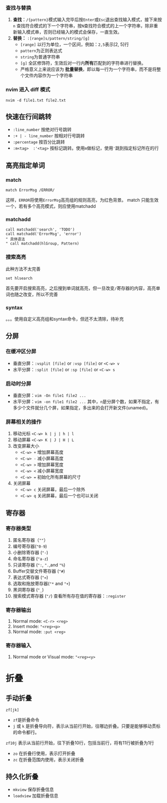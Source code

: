 ###  查找与替换
1. **查找**：`/{pattern}`模式输入完毕后按`Enter`或`Esc`退出查找输入模式，接下来按`n` 查找符合模式的下一个字符串，按`N`查找符合模式的上一个字符串，除非重新输入模式串，否则已经输入的模式会保存，一直生效。
2. **替换：** `:[range]s/pattern/string/[g]` 
	- `[range]` 以行为单位，一个区间，例如：`2,5`表示\[2, 5]行
	- `pattern`为正则表达式
	- `string`为普通字符串
	- `[g]` 全区修饰符，生效后对一行内**所有**匹配到的字符串进行替换。
	- 严格意义上来说应该为 **批量替换**，即以每一行为一个字符串，而不是将整个文件内容作为一个字符串

### nvim 进入 diff 模式
``` shell
nvim -d file1.txt file2.txt
```

## 快速在行间跳转
- `:line_number` 按绝对行号跳转
- `:+ | - line_number` 按相对行号跳转
- `:percentage` 按百分比跳转
- `:m<tag>  :'<tag>` 按标记跳转。使用`m`做标记，使用`'`跳到指定标记所在的行

## 高亮指定单词
### match
```vimrc
match ErrorMsg /ERROR/
```
这样，`ERROR`将使用`ErrorMsg`高亮组的规则高亮，为红色背景。
match 只能生效一个，若有多个高亮模式，则应使用matchadd
### matchadd 
```vimrc
call matchadd('search', 'TODO')
call matchadd('ErrorMsg', 'error')
" 具体语法
" call matchadd(hlGroup, Pattern)
```

### 搜索高亮
此种方法不太完善
```vimrc
set hlsearch
```
首先要开启搜索高亮，之后搜到单词就高亮，但一旦改变`/`寄存器的内容，高亮单词也随之改变，所以不完善

### syntax
。。。使用自定义高亮组和syntax命令，但还不太清除，待补充


## 分屏
### 在缓冲区分屏
- 垂直分屏：`:vsplit [file]` or `:vsp [file]` or `<C-w> v`
- 水平分屏：`:split [file]` or `:sp [file]` or `<C-w> s`

### 启动时分屏
- 垂直分屏：`vim -On file1 file2 ...` 
- 水平分屏：`vim -on file1 file2 ...` 
其中，`n`是分屏个数，如果不指定，有多少个文件就分几个屏，如果指定，多出来的会打开新文件(unamed)。

### 屏幕相关的操作
1. 移动光标
`<C-w> k | j | h | l`
2. 移动屏幕
`<C-w> K | J | H | L`
3. 改变屏幕大小
	- `<C-w> +` 增加屏幕高度
	- `<C-w> -` 减小屏幕高度
	- `<C-w> >` 增加屏幕宽度
	- `<C-w> <`  减小屏幕宽度
	- `<C-w> =` 初始化所有屏幕的尺寸
4.  关闭屏幕
	- `<C-w> c` 关闭屏幕，最后一个除外
	- `<C-w> q` 关闭屏幕，最后一个也可以关闭


## 寄存器
### 寄存器类型
1. 匿名寄存器（`""`）
2. 编号寄存器(`"0-9`)
3. 小删除寄存器 (`"-`)
4. 命名寄存器 (`"a-z`)
5. 只读寄存器 (`":`, `".`,and `"%`)
6. Buffer交替文件寄存器 (`"#`)
7. 表达式寄存器 (`"=`)
8. 选取和拖放寄存器(`"*` and `"+`)
9. 黑洞寄存器 (`"_`)
10. 搜索模式寄存器 (`"/`)
查看所有存在值的寄存器：`:register`

### 寄存器输出
1. Normal mode: `<C-r> <reg>`
2. Insert mode: `"<reg><p>`
3. Normal mode: `:put <reg>`

### 寄存器输入
1. Normal mode or Visual mode: `"<reg><y>`


# 折叠
## 手动折叠
```
zf[jk]
```
- `zf`是折叠命令
- `j` 或 `k` 是折叠导向符，表示从当前行开始，往哪边折叠。只要是能够移动贯标的命令都行。

`zf10j` 表示从当前行开始，往下折叠10行，包括当前行，将有11行被折叠为1行

- `zo` 在折叠行使用，表示打开折叠
- `zc` 在折叠范围内使用，表示关闭折叠

## 持久化折叠
- `mkview` 保存折叠信息
- `loadview` 加载折叠信息